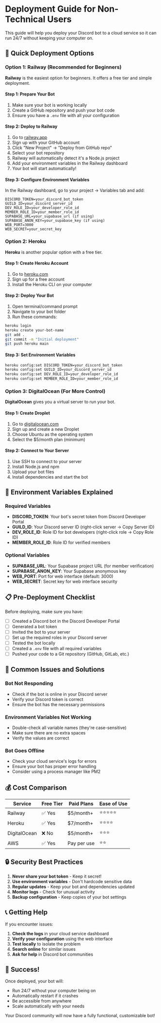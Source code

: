 # Deployment Guide for Non-Technical Users

This guide will help you deploy your Discord bot to a cloud service so it can run 24/7 without keeping your computer on.

## 🚀 Quick Deployment Options

### Option 1: Railway (Recommended for Beginners)

**Railway** is the easiest option for beginners. It offers a free tier and simple deployment.

#### Step 1: Prepare Your Bot

1. Make sure your bot is working locally
2. Create a GitHub repository and push your bot code
3. Ensure you have a `.env` file with all your configuration

#### Step 2: Deploy to Railway

1. Go to [railway.app](https://railway.app)
2. Sign up with your GitHub account
3. Click "New Project" → "Deploy from GitHub repo"
4. Select your bot repository
5. Railway will automatically detect it's a Node.js project
6. Add your environment variables in the Railway dashboard
7. Your bot will start automatically!

#### Step 3: Configure Environment Variables

In the Railway dashboard, go to your project → Variables tab and add:

```
DISCORD_TOKEN=your_discord_bot_token
GUILD_ID=your_discord_server_id
DEV_ROLE_ID=your_developer_role_id
MEMBER_ROLE_ID=your_member_role_id
SUPABASE_URL=your_supabase_url (if using)
SUPABASE_ANON_KEY=your_supabase_key (if using)
WEB_PORT=3000
WEB_SECRET=your_secret_key
```

### Option 2: Heroku

**Heroku** is another popular option with a free tier.

#### Step 1: Create Heroku Account

1. Go to [heroku.com](https://heroku.com)
2. Sign up for a free account
3. Install the Heroku CLI on your computer

#### Step 2: Deploy Your Bot

1. Open terminal/command prompt
2. Navigate to your bot folder
3. Run these commands:

```bash
heroku login
heroku create your-bot-name
git add .
git commit -m "Initial deployment"
git push heroku main
```

#### Step 3: Set Environment Variables

```bash
heroku config:set DISCORD_TOKEN=your_discord_bot_token
heroku config:set GUILD_ID=your_discord_server_id
heroku config:set DEV_ROLE_ID=your_developer_role_id
heroku config:set MEMBER_ROLE_ID=your_member_role_id
```

### Option 3: DigitalOcean (For More Control)

**DigitalOcean** gives you a virtual server to run your bot.

#### Step 1: Create Droplet

1. Go to [digitalocean.com](https://digitalocean.com)
2. Sign up and create a new Droplet
3. Choose Ubuntu as the operating system
4. Select the $5/month plan (minimum)

#### Step 2: Connect to Your Server

1. Use SSH to connect to your server
2. Install Node.js and npm
3. Upload your bot files
4. Install dependencies and start the bot

## 🔧 Environment Variables Explained

### Required Variables

- **DISCORD_TOKEN**: Your bot's secret token from Discord Developer Portal
- **GUILD_ID**: Your Discord server ID (right-click server → Copy Server ID)
- **DEV_ROLE_ID**: Role ID for bot developers (right-click role → Copy Role ID)
- **MEMBER_ROLE_ID**: Role ID for verified members

### Optional Variables

- **SUPABASE_URL**: Your Supabase project URL (for member verification)
- **SUPABASE_ANON_KEY**: Your Supabase anonymous key
- **WEB_PORT**: Port for web interface (default: 3000)
- **WEB_SECRET**: Secret key for web interface security

## 📋 Pre-Deployment Checklist

Before deploying, make sure you have:

- [ ] Created a Discord bot in the Discord Developer Portal
- [ ] Generated a bot token
- [ ] Invited the bot to your server
- [ ] Set up the required roles in your Discord server
- [ ] Tested the bot locally
- [ ] Created a `.env` file with all required variables
- [ ] Pushed your code to a Git repository (GitHub, GitLab, etc.)

## 🚨 Common Issues and Solutions

### Bot Not Responding

- Check if the bot is online in your Discord server
- Verify your Discord token is correct
- Ensure the bot has the necessary permissions

### Environment Variables Not Working

- Double-check all variable names (they're case-sensitive)
- Make sure there are no extra spaces
- Verify the values are correct

### Bot Goes Offline

- Check your cloud service's logs for errors
- Ensure your bot has proper error handling
- Consider using a process manager like PM2

## 💰 Cost Comparison

| Service      | Free Tier | Paid Plans  | Ease of Use |
| ------------ | --------- | ----------- | ----------- |
| Railway      | ✅ Yes    | $5/month+   | ⭐⭐⭐⭐⭐  |
| Heroku       | ✅ Yes    | $7/month+   | ⭐⭐⭐⭐    |
| DigitalOcean | ❌ No     | $5/month+   | ⭐⭐⭐      |
| AWS          | ✅ Yes    | Pay per use | ⭐⭐        |

## 🔒 Security Best Practices

1. **Never share your bot token** - Keep it secret!
2. **Use environment variables** - Don't hardcode sensitive data
3. **Regular updates** - Keep your bot and dependencies updated
4. **Monitor logs** - Check for unusual activity
5. **Backup configuration** - Keep copies of your bot settings

## 📞 Getting Help

If you encounter issues:

1. **Check the logs** in your cloud service dashboard
2. **Verify your configuration** using the web interface
3. **Test locally** to isolate the problem
4. **Search online** for similar issues
5. **Ask for help** in Discord bot communities

## 🎉 Success!

Once deployed, your bot will:

- Run 24/7 without your computer being on
- Automatically restart if it crashes
- Be accessible from anywhere
- Scale automatically with your needs

Your Discord community will now have a fully functional, customizable bot!
